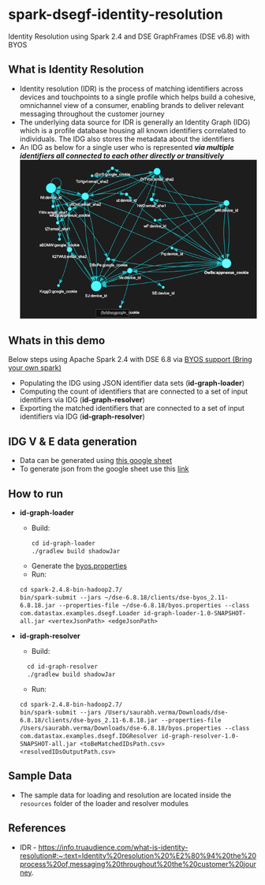 # spark-dsegf-identity-resolution
Identity Resolution using Spark 2.4 and DSE GraphFrames (DSE v6.8) with BYOS

## What is Identity Resolution
- Identity resolution (IDR) is the process of matching identifiers across devices and touchpoints to a single profile which helps build a cohesive, omnichannel view of a consumer, enabling brands to deliver relevant messaging throughout the customer journey
- The underlying data source for IDR is generally an Identity Graph (IDG) which is a profile database housing all known identifiers correlated to individuals. The IDG also stores the metadata about the identifiers
- An IDG as below for a single user who is represented **_via multiple identifiers all connected to each other directly or transitively_**
![](IDGraphVisualization.png)

## Whats in this demo
Below steps using Apache Spark 2.4 with DSE 6.8 via [BYOS support (Bring your own spark)](https://docs.datastax.com/en/dse/6.8/dse-dev/datastax_enterprise/spark/byosIntro.html)
- Populating the IDG using JSON identifier data sets (**id-graph-loader**)
- Computing the count of identifiers that are connected to a set of input identifiers via IDG (**id-graph-resolver**)
- Exporting the matched identifiers that are connected to a set of input identifiers via IDG (**id-graph-resolver**)

## IDG V & E data generation
- Data can be generated using [this google sheet](https://docs.google.com/spreadsheets/d/1fTw1-8X0P1dQDO7IsrhgnATMFsGWbmEiHATaB6lZfqI/edit?usp=sharing)
- To generate json from the google sheet use this [link](https://csvjson.com/csv2json) 

## How to run
- **id-graph-loader**
  - Build: 
    ```
    cd id-graph-loader
    ./gradlew build shadowJar
    ```
  - Generate the [byos.properties](https://docs.datastax.com/en/dse/6.8/dse-dev/datastax_enterprise/spark/byosGeneratingConfigFile.html)
  - Run:
  ```
  cd spark-2.4.8-bin-hadoop2.7/
  bin/spark-submit --jars ~/dse-6.8.18/clients/dse-byos_2.11-6.8.18.jar --properties-file ~/dse-6.8.18/byos.properties --class com.datastax.examples.dsegf.Loader id-graph-loader-1.0-SNAPSHOT-all.jar <vertexJsonPath> <edgeJsonPath>
  ```

- **id-graph-resolver**
  - Build:
  ```
    cd id-graph-resolver
    ./gradlew build shadowJar
    ```
  - Run:
  ```
  cd spark-2.4.8-bin-hadoop2.7/
  bin/spark-submit --jars /Users/saurabh.verma/Downloads/dse-6.8.18/clients/dse-byos_2.11-6.8.18.jar --properties-file /Users/saurabh.verma/Downloads/dse-6.8.18/byos.properties --class com.datastax.examples.dsegf.IDGResolver id-graph-resolver-1.0-SNAPSHOT-all.jar <toBeMatchedIDsPath.csv> <resolvedIDsOutputPath.csv>
  ```
## Sample Data
- The sample data for loading and resolution are located inside the `resources` folder of the loader and resolver modules

## References
- IDR - https://info.truaudience.com/what-is-identity-resolution#:~:text=Identity%20resolution%20%E2%80%94%20the%20process%20of,messaging%20throughout%20the%20customer%20journey.
